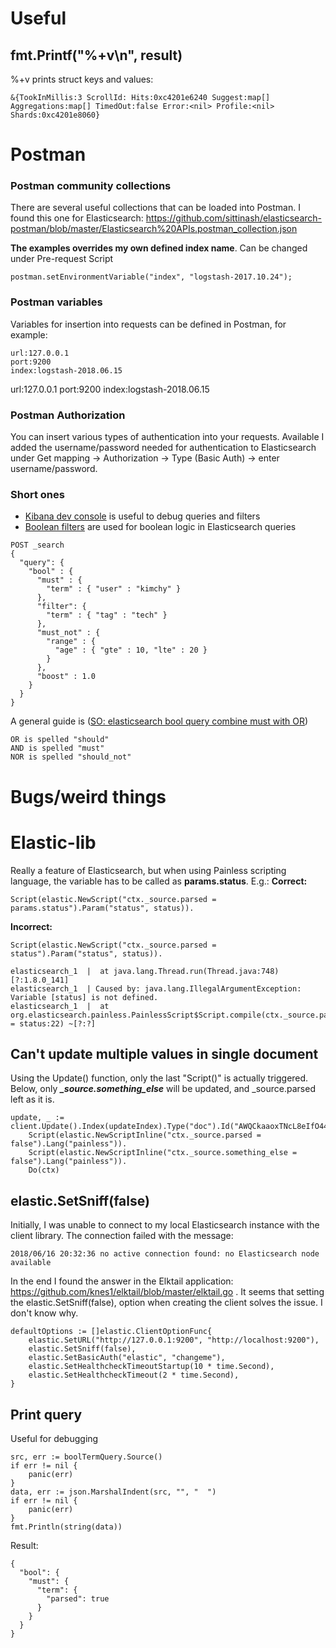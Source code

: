 # Useful

## fmt.Printf("%+v\n", result)
%+v prints struct keys and values:
```
&{TookInMillis:3 ScrollId: Hits:0xc4201e6240 Suggest:map[] Aggregations:map[] TimedOut:false Error:<nil> Profile:<nil> Shards:0xc4201e8060}
```


# Postman 
### Postman community collections
There are several useful collections that can be loaded into Postman. I found this one for Elasticsearch:
https://github.com/sittinash/elasticsearch-postman/blob/master/Elasticsearch%20APIs.postman_collection.json

**The examples overrides my own defined index name**. Can be changed under Pre-request Script
```
postman.setEnvironmentVariable("index", "logstash-2017.10.24");
```

### Postman variables
Variables for insertion into requests can be defined in Postman, for example:
```
url:127.0.0.1
port:9200
index:logstash-2018.06.15
```

url:127.0.0.1
port:9200
index:logstash-2018.06.15

### Postman Authorization
You can insert various types of authentication into your requests. Available 
I added the username/password needed for authentication to Elasticsearch under Get mapping -> Authorization -> Type (Basic Auth) -> enter username/password.

### Short ones
* [Kibana dev console](http://localhost:5601/app/kibana#/dev_tools/console?_g=()) is useful to debug queries and filters
* [Boolean filters](https://www.elastic.co/guide/en/elasticsearch/reference/current/query-dsl-bool-query.html) are used for boolean logic in Elasticsearch queries
```
POST _search
{
  "query": {
    "bool" : {
      "must" : {
        "term" : { "user" : "kimchy" }
      },
      "filter": {
        "term" : { "tag" : "tech" }
      },
      "must_not" : {
        "range" : {
          "age" : { "gte" : 10, "lte" : 20 }
        }
      },
      "boost" : 1.0
    }
  }
}
```
A general guide is ([SO: elasticsearch bool query combine must with OR](https://stackoverflow.com/questions/28538760/elasticsearch-bool-query-combine-must-with-or))
```
OR is spelled "should"
AND is spelled "must"
NOR is spelled "should_not"
```

# Bugs/weird things

# Elastic-lib
Really a feature of Elasticsearch, but when using Painless scripting language, the variable has to be called as **params.status**. E.g.:
**Correct:**
```
Script(elastic.NewScript("ctx._source.parsed = params.status").Param("status", status)).
```
**Incorrect:**
```
Script(elastic.NewScript("ctx._source.parsed = status").Param("status", status)).
```
```
elasticsearch_1  |  at java.lang.Thread.run(Thread.java:748) [?:1.8.0_141]
elasticsearch_1  | Caused by: java.lang.IllegalArgumentException: Variable [status] is not defined.
elasticsearch_1  |  at org.elasticsearch.painless.PainlessScript$Script.compile(ctx._source.parsed = status:22) ~[?:?]
```


## Can't update multiple values in single document
Using the Update() function, only the last "Script()" is actually triggered. Below, only ***_source.something_else*** will be updated, and _source.parsed left as it is.
```
update, _ := client.Update().Index(updateIndex).Type("doc").Id("AWQCkaaoxTNcL8eIfO44").
    Script(elastic.NewScriptInline("ctx._source.parsed = false").Lang("painless")).
    Script(elastic.NewScriptInline("ctx._source.something_else = false").Lang("painless")).
    Do(ctx)

```

## elastic.SetSniff(false)
Initially, I was unable to connect to my local Elasticsearch instance with the client library. The connection failed with the message:
```
2018/06/16 20:32:36 no active connection found: no Elasticsearch node available
```

In the end I found the answer in the Elktail application: https://github.com/knes1/elktail/blob/master/elktail.go . It seems that setting the elastic.SetSniff(false), option when creating the client solves the issue. I don't know why.

    defaultOptions := []elastic.ClientOptionFunc{
        elastic.SetURL("http://127.0.0.1:9200", "http://localhost:9200"),
        elastic.SetSniff(false),
        elastic.SetBasicAuth("elastic", "changeme"),
        elastic.SetHealthcheckTimeoutStartup(10 * time.Second),
        elastic.SetHealthcheckTimeout(2 * time.Second),
    }

## Print query
Useful for debugging
```
src, err := boolTermQuery.Source()
if err != nil {
    panic(err)
}
data, err := json.MarshalIndent(src, "", "  ")
if err != nil {
    panic(err)
}
fmt.Println(string(data))
```
Result:
```
{
  "bool": {
    "must": {
      "term": {
        "parsed": true
      }
    }
  }
}
```